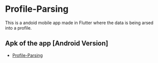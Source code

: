 # Profile-Parsing

This is a andoid mobile app made in Flutter where the data is being arsed into a profile. 

## Apk of the app [Android Version]
- [Profile-Parsing](https://github.com/SanskarModi22/Profile-Parsing/blob/main/Profile-Parsing.apk)
